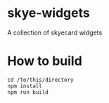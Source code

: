 # skye-widgets
A collection of skyecard widgets

# How to build
```
cd /to/this/directory
npm install
npm run build
```
